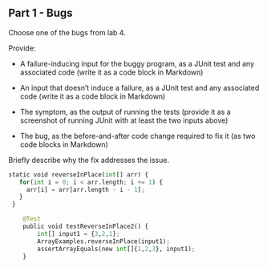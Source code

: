 ## Part 1 - Bugs
Choose one of the bugs from lab 4.

Provide:

* A failure-inducing input for the buggy program, as a JUnit test and any associated code (write it as a code block in Markdown)


* An input that doesn’t induce a failure, as a JUnit test and any associated code (write it as a code block in Markdown)


* The symptom, as the output of running the tests (provide it as a screenshot of running JUnit with at least the two inputs above)


* The bug, as the before-and-after code change required to fix it (as two code blocks in Markdown)


Briefly describe why the fix addresses the issue.
```python
static void reverseInPlace(int[] arr) {
   for(int i = 0; i < arr.length; i += 1) {
     arr[i] = arr[arr.length - i - 1];
   }
 }
```
```python
    @Test
    public void testReverseInPlace2() {
        int[] input1 = {3,2,1};
        ArrayExamples.reverseInPlace(input1);
        assertArrayEquals(new int[]{1,2,3}, input1);
    }
```
